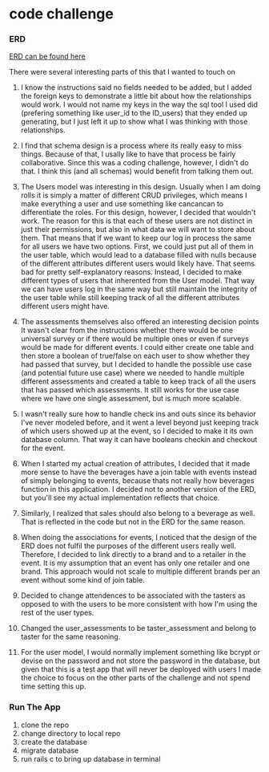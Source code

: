 # code challenge

### ERD
[ERD can be found here](http://imgur.com/atV8FIb)

There were several interesting parts of this that I wanted to touch on

1. I know the instructions said no fields needed to be added, but I added the foreign keys to demonstrate a little bit about how the relationships would work. I would not name my keys in the way the sql tool I used did (prefering something like user_id to the ID_users) that they ended up generating, but I just left it up to show what I was thinking with those relationships.

2. I find that schema design is a process where its really easy to miss things. Because of that, I usally like to have that process be fairly collaborative. Since this was a coding challenge, however, I didn't do that. I think this (and all schemas) would benefit from talking them out.

3. The Users model was interesting in this design. Usually when I am doing rolls it is simply a matter of different CRUD privileges, which means I make everything a user and use something like cancancan to differentiate the roles. For this design, however, I decided that wouldn't work. The reason for this is that each of these users are not distinct in just their permissions, but also in what data we will want to store about them. That means that if we want to keep our log in process the same for all users we have two options. First, we could just put all of them in the user table, which would lead to a database filled with nulls because of the different attributes different users would likely have. That seems bad for pretty self-explanatory reasons. Instead, I decided to make different types of users that inherented from the User model. That way we can have users log in the same way but still maintain the integrity of the user table while still keeping track of all the different attributes different users might have.

4. The assessments themselves also offered an interesting decision points It wasn't clear from the instructions whether there would be one universal survey or if there would be multiple ones or even if surveys would be made for different events. I could either create one table and then store a boolean of true/false on each user to show whether they had passed that survey, but I decided to handle the possible use case (and potential future use case) where we needed to handle multiple different assessments and created a table to keep track of all the users that has passed which assessments. It still works for the use case where we have one single assessment, but is much more scalable. 

5. I wasn't really sure how to handle check ins and outs since its behavior I've never modeled before, and it went a level beyond just keeping track of which users showed up at the event, so I decided to make it its own database column. That way it can have booleans checkin and checkout for the event. 

6. When I started my actual creation of attributes, I decided that it made more sense to have the beverages have a join table with events instead of simply belonging to events, because thats not really how beverages function in this application. I decided not to another version of the ERD, but you'll see my actual implementation reflects that choice.

7. Similarly, I realized that sales should also belong to a beverage as well. That is reflected in the code but not in the ERD for the same reason.

8. When doing the associations for events, I noticed that the design of the ERD does not fulfil the purposes of the different users really well. Therefore, I decided to link directly to a brand and to a retailer in the event. It is my assumption that an event has only one retailer and one brand. This approach would not scale to multiple different brands per an event without some kind of join table.

9. Decided to change attendences to be associated with the tasters as opposed to with the users to be more consistent with how I'm using the rest of the user types.

10. Changed the user_assessments to be taster_assessment and belong to taster for the same reasoning.

11. For the user model, I would normally implement something like bcrypt or devise on the password and not store the password in the database, but given that this is a test app that will never be deployed with users I made the choice to focus on the other parts of the challenge and not spend time setting this up.

### Run The App

1. clone the repo
2. change directory to local repo
3. create the database
4. migrate database
5. run rails c to bring up database in terminal